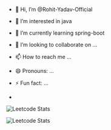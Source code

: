 - 👋 Hi, I’m @Rohit-Yadav-Official
- 👀 I’m interested in java
- 🌱 I’m currently learning spring-boot
- 💞️ I’m looking to collaborate on ...
- 📫 How to reach me ...
- 😄 Pronouns: ...
- ⚡ Fun fact: ...

- 
![Leetcode Stats](https://leetcode.com/u/sachin76448/lapor?ext=contest)

![Leetcode Stats](https://leetcode.card.workers.dev/sachin76448/lapor?ext=contest?theme=dark&font=source_code_pro&extension=activity)
<!---
Rohit-Yadav-Official/Rohit-Yadav-Official is a ✨ special ✨ repository because its `README.md` (this file) appears on your GitHub profile.
You can click the Preview link to take a look at your changes.
--->
